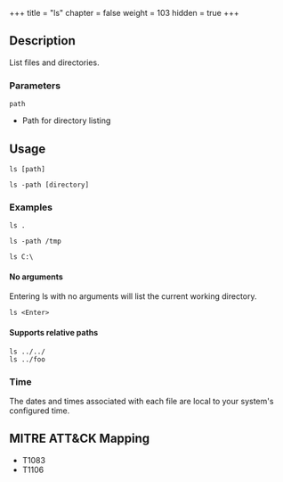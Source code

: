 +++
title = "ls"
chapter = false
weight = 103
hidden = true
+++

## Description
List files and directories.

### Parameters
`path`
 * Path for directory listing

## Usage
```
ls [path]
```
```
ls -path [directory]
```

### Examples
```
ls .
```
```
ls -path /tmp
```
```
ls C:\
```

#### No arguments
Entering ls with no arguments will list the current working directory.
```
ls <Enter>
```

#### Supports relative paths
```
ls ../../
ls ../foo
```

### Time
The dates and times associated with each file are local to your system's configured time.

## MITRE ATT&CK Mapping
 - T1083
 - T1106

